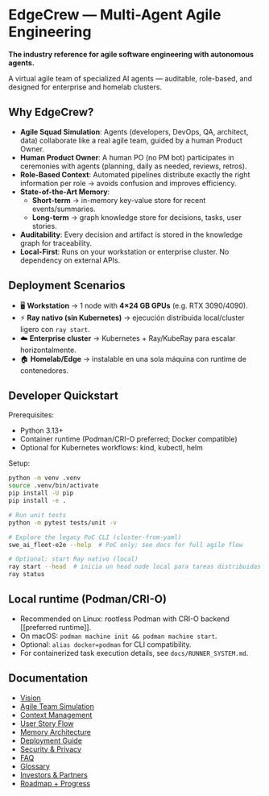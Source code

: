 # EdgeCrew — Multi-Agent Agile Engineering

**The industry reference for agile software engineering with autonomous agents.**

A virtual agile team of specialized AI agents — auditable, role-based, and designed for enterprise and homelab clusters.

## Why EdgeCrew?

- **Agile Squad Simulation**: Agents (developers, DevOps, QA, architect, data) collaborate like a real agile team, guided by a human Product Owner.
- **Human Product Owner**: A human PO (no PM bot) participates in ceremonies with agents (planning, daily as needed, reviews, retros).
- **Role-Based Context**: Automated pipelines distribute exactly the right information per role → avoids confusion and improves efficiency.
- **State-of-the-Art Memory**:
  - **Short-term** → in-memory key-value store for recent events/summaries.
  - **Long-term** → graph knowledge store for decisions, tasks, user stories.
- **Auditability**: Every decision and artifact is stored in the knowledge graph for traceability.
- **Local-First**: Runs on your workstation or enterprise cluster. No dependency on external APIs.

## Deployment Scenarios

- 🖥️ **Workstation** → 1 node with **4×24 GB GPUs** (e.g. RTX 3090/4090).
- ⚡ **Ray nativo (sin Kubernetes)** → ejecución distribuida local/cluster ligero con `ray start`.
- ☁️ **Enterprise cluster** → Kubernetes + Ray/KubeRay para escalar horizontalmente.
- 🏠 **Homelab/Edge** → instalable en una sola máquina con runtime de contenedores.

## Developer Quickstart

Prerequisites:

- Python 3.13+
- Container runtime (Podman/CRI-O preferred; Docker compatible)
- Optional for Kubernetes workflows: kind, kubectl, helm

Setup:

```bash
python -m venv .venv
source .venv/bin/activate
pip install -U pip
pip install -e .

# Run unit tests
python -m pytest tests/unit -v

# Explore the legacy PoC CLI (cluster-from-yaml)
swe_ai_fleet-e2e --help  # PoC only; see docs for full agile flow

# Optional: start Ray nativo (local)
ray start --head  # inicia un head node local para tareas distribuidas
ray status
```

## Local runtime (Podman/CRI-O)

- Recommended on Linux: rootless Podman with CRI-O backend [[preferred runtime]].
- On macOS: `podman machine init && podman machine start`.
- Optional: `alias docker=podman` for CLI compatibility.
- For containerized task execution details, see `docs/RUNNER_SYSTEM.md`.

## Documentation

- [Vision](docs/VISION.md)
- [Agile Team Simulation](docs/AGILE_TEAM.md)
- [Context Management](docs/CONTEXT_MANAGEMENT.md)
- [User Story Flow](docs/USER_STORY_FLOW.md)
- [Memory Architecture](docs/MEMORY_ARCH.md)
- [Deployment Guide](docs/DEPLOYMENT.md)
- [Security & Privacy](docs/SECURITY_PRIVACY.md)
- [FAQ](docs/FAQ.md)
- [Glossary](docs/GLOSSARY.md)
- [Investors & Partners](docs/INVESTORS.md)
- [Roadmap + Progress](ROADMAP.md)
